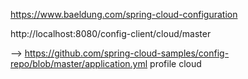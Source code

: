 https://www.baeldung.com/spring-cloud-configuration

http://localhost:8080/config-client/cloud/master

--> https://github.com/spring-cloud-samples/config-repo/blob/master/application.yml
profile cloud